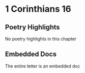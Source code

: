 # 1 Corinthians 16

## Poetry Highlights

No poetry highlights in this chapter

## Embedded Docs

The entire letter is an embedded doc


